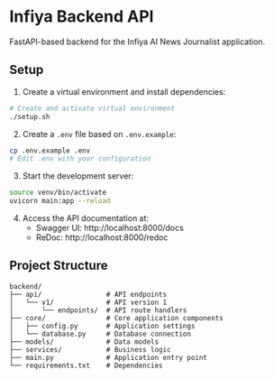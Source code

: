 # Infiya Backend API

FastAPI-based backend for the Infiya AI News Journalist application.

## Setup

1. Create a virtual environment and install dependencies:

```bash
# Create and activate virtual environment
./setup.sh
```

2. Create a `.env` file based on `.env.example`:

```bash
cp .env.example .env
# Edit .env with your configuration
```

3. Start the development server:

```bash
source venv/bin/activate
uvicorn main:app --reload
```

4. Access the API documentation at:
   - Swagger UI: http://localhost:8000/docs
   - ReDoc: http://localhost:8000/redoc

## Project Structure

```
backend/
├── api/                # API endpoints
│   └── v1/             # API version 1
│       └── endpoints/  # API route handlers
├── core/               # Core application components
│   ├── config.py       # Application settings
│   └── database.py     # Database connection
├── models/             # Data models
├── services/           # Business logic
├── main.py             # Application entry point
└── requirements.txt    # Dependencies
```